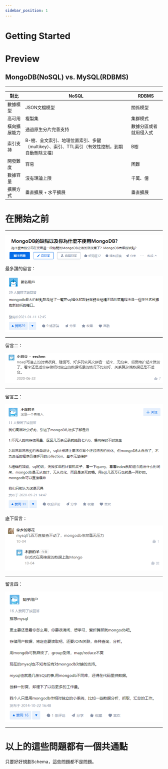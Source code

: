 ```yaml
---
sidebar_position: 1
---
```


# Getting Started

# Preview

## **MongoDB**(NoSQL) vs. MySQL(RDBMS)

---

| 對比 | NoSQL | RDBMS |
| --- | --- | --- |
| 數據模型 | JSON文檔模型 | 關係模型 |
| 高可用 | 複製集 | 集群模式 |
| 橫向擴展能力 | 通過原生分片完善支持 | 數據分區或者就用侵入式 |
| 索引支持 | B-樹、全文索引、地理位置索引、多鍵（multikey）、索引、TTL索引（有效性控制，到期自動刪除文檔） | B樹 |
| 開發難度 | 容易 | 困難 |
| 數據容量 | 沒有理論上限 | 千萬、億 |
| 擴展方式 | 垂直擴展 + 水平擴展 | 垂直擴展 |

# 在開始之前

---

![Untitled](./img/getting-started/Untitled.png)

最多讚的留言：

![Untitled](./img/getting-started/Untitled%201.png)

---

留言二：

![Untitled](./img/getting-started/Untitled%202.png)

---

留言三：

![Untitled](./img/getting-started/Untitled%203.png)

底下留言：

![Untitled](./img/getting-started/Untitled%204.png)

---

留言四：

![Untitled](./img/getting-started/Untitled%205.png)

---

# 以上的這些問題都有一個共通點

只要好好規劃Schema，這些問題都不是問題。